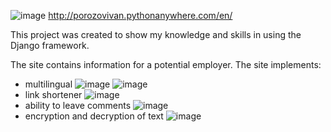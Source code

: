 ![image](https://github.com/IvanPorozov/Site_Resume/assets/139009015/4330c505-de3d-4970-8341-5ea17c0bceb3)
http://porozovivan.pythonanywhere.com/en/

This project was created to show my knowledge and skills in using the Django framework.

The site contains information for a potential employer.
The site implements:
- multilingual
![image](https://github.com/IvanPorozov/Site_Resume/assets/139009015/0393e496-c989-4d2d-8fb4-e90690096f6d)
![image](https://github.com/IvanPorozov/Site_Resume/assets/139009015/5b2b49d8-2a19-402f-ad86-1adedd90a94c)
- link shortener
![image](https://github.com/IvanPorozov/Site_Resume/assets/139009015/8ce56186-12ac-47d3-8776-2c366954ff30)
- ability to leave comments
![image](https://github.com/IvanPorozov/Site_Resume/assets/139009015/268f4a23-8367-4326-bdf2-a951caba9cd7)
- encryption and decryption of text
![image](https://github.com/IvanPorozov/Site_Resume/assets/139009015/275f2f6a-7630-4b53-8c13-ce01b93ca721)
